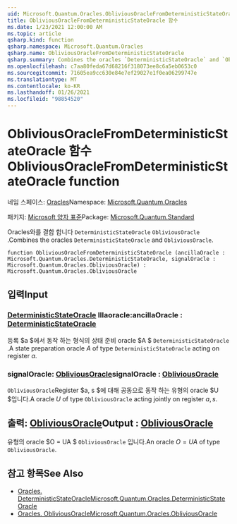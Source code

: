 ```yaml
---
uid: Microsoft.Quantum.Oracles.ObliviousOracleFromDeterministicStateOracle
title: ObliviousOracleFromDeterministicStateOracle 함수
ms.date: 1/23/2021 12:00:00 AM
ms.topic: article
qsharp.kind: function
qsharp.namespace: Microsoft.Quantum.Oracles
qsharp.name: ObliviousOracleFromDeterministicStateOracle
qsharp.summary: Combines the oracles `DeterministicStateOracle` and `ObliviousOracle`.
ms.openlocfilehash: c7aa80feda67d68216f318073ee8c6a5eb0653c0
ms.sourcegitcommit: 71605ea9cc630e84e7ef29027e1f0ea06299747e
ms.translationtype: MT
ms.contentlocale: ko-KR
ms.lasthandoff: 01/26/2021
ms.locfileid: "98854520"
---
```

# <a name="obliviousoraclefromdeterministicstateoracle-function"></a><span data-ttu-id="94e71-102">ObliviousOracleFromDeterministicStateOracle 함수</span><span class="sxs-lookup"><span data-stu-id="94e71-102">ObliviousOracleFromDeterministicStateOracle function</span></span>

<span data-ttu-id="94e71-103">네임 스페이스: [Oracles](xref:Microsoft.Quantum.Oracles)</span><span class="sxs-lookup"><span data-stu-id="94e71-103">Namespace: [Microsoft.Quantum.Oracles](xref:Microsoft.Quantum.Oracles)</span></span>

<span data-ttu-id="94e71-104">패키지: [Microsoft 양자 표준](https://nuget.org/packages/Microsoft.Quantum.Standard)</span><span class="sxs-lookup"><span data-stu-id="94e71-104">Package: [Microsoft.Quantum.Standard](https://nuget.org/packages/Microsoft.Quantum.Standard)</span></span>


<span data-ttu-id="94e71-105">Oracles와를 결합 합니다 `DeterministicStateOracle` `ObliviousOracle` .</span><span class="sxs-lookup"><span data-stu-id="94e71-105">Combines the oracles `DeterministicStateOracle` and `ObliviousOracle`.</span></span>

```qsharp
function ObliviousOracleFromDeterministicStateOracle (ancillaOracle : Microsoft.Quantum.Oracles.DeterministicStateOracle, signalOracle : Microsoft.Quantum.Oracles.ObliviousOracle) : Microsoft.Quantum.Oracles.ObliviousOracle
```


## <a name="input"></a><span data-ttu-id="94e71-106">입력</span><span class="sxs-lookup"><span data-stu-id="94e71-106">Input</span></span>

### <a name="ancillaoracle--deterministicstateoracle"></a><span data-ttu-id="94e71-107">[DeterministicStateOracle](xref:Microsoft.Quantum.Oracles.DeterministicStateOracle) Illaoracle:</span><span class="sxs-lookup"><span data-stu-id="94e71-107">ancillaOracle : [DeterministicStateOracle](xref:Microsoft.Quantum.Oracles.DeterministicStateOracle)</span></span>

<span data-ttu-id="94e71-108">등록 $a $에서 동작 하는 형식의 상태 준비 oracle $A $ `DeterministicStateOracle` .</span><span class="sxs-lookup"><span data-stu-id="94e71-108">A state preparation oracle $A$ of type `DeterministicStateOracle` acting on register $a$.</span></span>


### <a name="signaloracle--obliviousoracle"></a><span data-ttu-id="94e71-109">signalOracle: [ObliviousOracle](xref:Microsoft.Quantum.Oracles.ObliviousOracle)</span><span class="sxs-lookup"><span data-stu-id="94e71-109">signalOracle : [ObliviousOracle](xref:Microsoft.Quantum.Oracles.ObliviousOracle)</span></span>

<span data-ttu-id="94e71-110">`ObliviousOracle`Register $a, s $에 대해 공동으로 동작 하는 유형의 oracle $U $입니다.</span><span class="sxs-lookup"><span data-stu-id="94e71-110">A oracle $U$ of type `ObliviousOracle` acting jointly on register $a,s$.</span></span>



## <a name="output--obliviousoracle"></a><span data-ttu-id="94e71-111">출력: [ObliviousOracle](xref:Microsoft.Quantum.Oracles.ObliviousOracle)</span><span class="sxs-lookup"><span data-stu-id="94e71-111">Output : [ObliviousOracle](xref:Microsoft.Quantum.Oracles.ObliviousOracle)</span></span>

<span data-ttu-id="94e71-112">유형의 oracle $O = UA $ `ObliviousOracle` 입니다.</span><span class="sxs-lookup"><span data-stu-id="94e71-112">An oracle $O=UA$ of type `ObliviousOracle`.</span></span>

## <a name="see-also"></a><span data-ttu-id="94e71-113">참고 항목</span><span class="sxs-lookup"><span data-stu-id="94e71-113">See Also</span></span>

- [<span data-ttu-id="94e71-114">Oracles. DeterministicStateOracle</span><span class="sxs-lookup"><span data-stu-id="94e71-114">Microsoft.Quantum.Oracles.DeterministicStateOracle</span></span>](xref:Microsoft.Quantum.Oracles.DeterministicStateOracle)
- [<span data-ttu-id="94e71-115">Oracles. ObliviousOracle</span><span class="sxs-lookup"><span data-stu-id="94e71-115">Microsoft.Quantum.Oracles.ObliviousOracle</span></span>](xref:Microsoft.Quantum.Oracles.ObliviousOracle)
